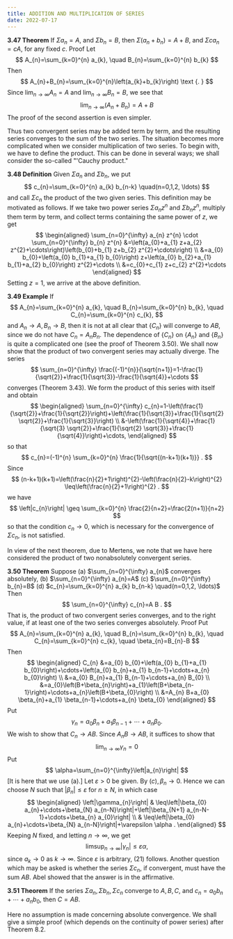 ```yaml
---
title: ADDITION AND MULTIPLICATION OF SERIES
date: 2022-07-17
---
```


**3.47 Theorem** If $\Sigma a_{n}=A$, and $\Sigma b_{n}=B$, then $\Sigma\left(a_{n}+b_{n}\right)=A+B$, and $\Sigma c a_{n}=c A$, for any fixed $c$.
Proof Let
$$
A_{n}=\sum_{k=0}^{n} a_{k}, \quad B_{n}=\sum_{k=0}^{n} b_{k}
$$
Then
$$
A_{n}+B_{n}=\sum_{k=0}^{n}\left(a_{k}+b_{k}\right) \text {. }
$$
Since $\lim _{n \rightarrow \infty} A_{n}=A$ and $\lim _{n \rightarrow \infty} B_{n}=B$, we see that
$$
\lim _{n \rightarrow \infty}\left(A_{n}+B_{n}\right)=A+B
$$
The proof of the second assertion is even simpler.

Thus two convergent series may be added term by term, and the resulting series converges to the sum of the two series. The situation becomes more complicated when we consider multiplication of two series. To begin with, we have to define the product. This can be done in several ways; we shall consider the so-called "'Cauchy product."

**3.48 Definition** Given $\Sigma a_{n}$ and $\Sigma b_{n}$, we put
$$
c_{n}=\sum_{k=0}^{n} a_{k} b_{n-k} \quad(n=0,1,2, \ldots)
$$
and call $\Sigma c_{n}$ the product of the two given series.
This definition may be motivated as follows. If we take two power series $\Sigma a_{n} z^{n}$ and $\Sigma b_{n} z^{n}$, multiply them term by term, and collect terms containing the same power of $z$, we get
$$
\begin{aligned}
\sum_{n=0}^{\infty} a_{n} z^{n} \cdot \sum_{n=0}^{\infty} b_{n} z^{n} &=\left(a_{0}+a_{1} z+a_{2} z^{2}+\cdots\right)\left(b_{0}+b_{1} z+b_{2} z^{2}+\cdots\right) \\
&=a_{0} b_{0}+\left(a_{0} b_{1}+a_{1} b_{0}\right) z+\left(a_{0} b_{2}+a_{1} b_{1}+a_{2} b_{0}\right) z^{2}+\cdots \\
&=c_{0}+c_{1} z+c_{2} z^{2}+\cdots
\end{aligned}
$$
Setting $z=1$, we arrive at the above definition.

**3.49 Example** If
$$
A_{n}=\sum_{k=0}^{n} a_{k}, \quad B_{n}=\sum_{k=0}^{n} b_{k}, \quad C_{n}=\sum_{k=0}^{n} c_{k},
$$
and $A_{n} \rightarrow A, B_{n} \rightarrow B$, then it is not at all clear that $\left\{C_{n}\right\}$ will converge to $A B$, since we do not have $C_{n}=A_{n} B_{n}$. The dependence of $\left\{C_{n}\right\}$ on $\left\{A_{n}\right\}$ and $\left\{B_{n}\right\}$ is quite a complicated one (see the proof of Theorem 3.50). We shall now show that the product of two convergent series may actually diverge.
The series
$$
\sum_{n=0}^{\infty} \frac{(-1)^{n}}{\sqrt{n+1}}=1-\frac{1}{\sqrt{2}}+\frac{1}{\sqrt{3}}-\frac{1}{\sqrt{4}}+\cdots
$$
converges (Theorem 3.43). We form the product of this series with itself and obtain
$$
\begin{aligned}
\sum_{n=0}^{\infty} c_{n}=1-\left(\frac{1}{\sqrt{2}}+\frac{1}{\sqrt{2}}\right)+\left(\frac{1}{\sqrt{3}}+\frac{1}{\sqrt{2} \sqrt{2}}+\frac{1}{\sqrt{3}}\right) \\
&-\left(\frac{1}{\sqrt{4}}+\frac{1}{\sqrt{3} \sqrt{2}}+\frac{1}{\sqrt{2} \sqrt{3}}+\frac{1}{\sqrt{4}}\right)+\cdots,
\end{aligned}
$$
so that
$$
c_{n}=(-1)^{n} \sum_{k=0}^{n} \frac{1}{\sqrt{(n-k+1)(k+1)}} .
$$
Since
$$
(n-k+1)(k+1)=\left(\frac{n}{2}+1\right)^{2}-\left(\frac{n}{2}-k\right)^{2} \leq\left(\frac{n}{2}+1\right)^{2} .
$$
we have
$$
\left|c_{n}\right| \geq \sum_{k=0}^{n} \frac{2}{n+2}=\frac{2(n+1)}{n+2}
$$
so that the condition $c_{n} \rightarrow 0$, which is necessary for the convergence of $\Sigma c_{n}$, is not satisfied.

In view of the next theorem, due to Mertens, we note that we have here considered the product of two nonabsolutely convergent series.

**3.50 Theorem** Suppose
(a) $\sum_{n=0}^{\infty} a_{n}$ converges absolutely,
(b) $\sum_{n=0}^{\infty} a_{n}=A$
(c) $\sum_{n=0}^{\infty} b_{n}=B$
(d) $c_{n}=\sum_{k=0}^{n} a_{k} b_{n-k} \quad(n=0,1,2, \ldots)$
Then
$$
\sum_{n=0}^{\infty} c_{n}=A B .
$$
That is, the product of two convergent series converges, and to the right value, if at least one of the two series converges absolutely.
Proof Put
$$
A_{n}=\sum_{k=0}^{n} a_{k}, \quad B_{n}=\sum_{k=0}^{n} b_{k}, \quad C_{n}=\sum_{k=0}^{n} c_{k}, \quad \beta_{n}=B_{n}-B
$$
Then
$$
\begin{aligned}
C_{n} &=a_{0} b_{0}+\left(a_{0} b_{1}+a_{1} b_{0}\right)+\cdots+\left(a_{0} b_{n}+a_{1} b_{n-1}+\cdots+a_{n} b_{0}\right) \\
&=a_{0} B_{n}+a_{1} B_{n-1}+\cdots+a_{n} B_{0} \\
&=a_{0}\left(B+\beta_{n}\right)+a_{1}\left(B+\beta_{n-1}\right)+\cdots+a_{n}\left(B+\beta_{0}\right) \\
&=A_{n} B+a_{0} \beta_{n}+a_{1} \beta_{n-1}+\cdots+a_{n} \beta_{0}
\end{aligned}
$$
Put
$$
\gamma_{n}=a_{0} \beta_{n}+a_{1} \beta_{n-1}+\cdots+a_{n} \beta_{0} .
$$
We wish to show that $C_{n} \rightarrow A B$. Since $A_{n} B \rightarrow A B$, it suffices to show that
$$
\lim _{n \rightarrow \infty} \gamma_{n}=0
$$
Put
$$
\alpha=\sum_{n=0}^{\infty}\left|a_{n}\right|
$$
[It is here that we use (a).] Let $\varepsilon>0$ be given. By $(c), \beta_{n} \rightarrow 0$. Hence we can choose $N$ such that $\left|\beta_{n}\right| \leq \varepsilon$ for $n \geq N$, in which case
$$
\begin{aligned}
\left|\gamma_{n}\right| & \leq\left|\beta_{0} a_{n}+\cdots+\beta_{N} a_{n-N}\right|+\left|\beta_{N+1} a_{n-N-1}+\cdots+\beta_{n} a_{0}\right| \\
& \leq\left|\beta_{0} a_{n}+\cdots+\beta_{N} a_{n-N}\right|+\varepsilon \alpha .
\end{aligned}
$$
Keeping $N$ fixed, and letting $n \rightarrow \infty$, we get
$$
\limsup _{n \rightarrow \infty}\left|\gamma_{n}\right| \leq \varepsilon \alpha,
$$
since $a_{k} \rightarrow 0$ as $k \rightarrow \infty$. Since $\varepsilon$ is arbitrary, (21) follows.
Another question which may be asked is whether the series $\Sigma c_{n}$, if convergent, must have the sum $A B$. Abel showed that the answer is in the affirmative.

**3.51 Theorem** If the series $\Sigma a_{n}, \Sigma b_{n}, \Sigma c_{n}$ converge to $A, B, C$, and $c_{n}=a_{0} b_{n}+\cdots+a_{n} b_{0}$, then $C=A B$.

Here no assumption is made concerning absolute convergence. We shall give a simple proof (which depends on the continuity of power series) after Theorem 8.2.

